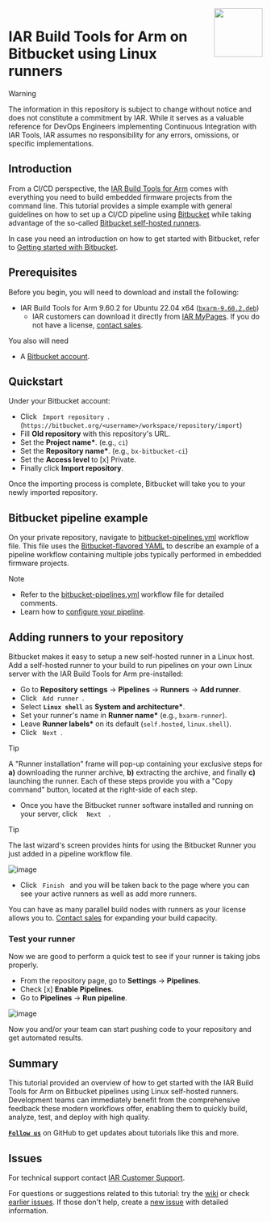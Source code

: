 <img align="right" src="https://github.com/user-attachments/assets/d8c32a11-c835-492a-9dae-02dc71b99484" width="96px" />


# IAR Build Tools for Arm on Bitbucket using Linux runners


>[!WARNING]
>The information in this repository is subject to change without notice and does not constitute a commitment by IAR. While it serves as a valuable reference for DevOps Engineers implementing Continuous Integration with IAR Tools, IAR assumes no responsibility for any errors, omissions, or specific implementations.


## Introduction
From a CI/CD perspective, the [IAR Build Tools for Arm](https://iar.com/bxarm) comes with everything you need to build embedded firmware projects from the command line. This tutorial provides a simple example with general guidelines on how to set up a CI/CD pipeline using [Bitbucket](https://bitbucket.org/) while taking advantage of the so-called [Bitbucket self-hosted runners][url-bb-doc-runner].

In case you need an introduction on how to get started with Bitbucket, refer to [Getting started with Bitbucket](https://bitbucket.org/product/guides).


## Prerequisites
Before you begin, you will need to download and install the following:
- IAR Build Tools for Arm 9.60.2 for Ubuntu 22.04 x64 ([`bxarm-9.60.2.deb`](https://updates.iar.com/?product=BXARM&version=9.60))
   - IAR customers can download it directly from [IAR MyPages](https://iar.my.site.com/mypages). If you do not have a license, [contact sales](https://iar.com/about/contact).

You also will need
- A [Bitbucket account][url-bb-join].


## Quickstart
Under your Bitbucket account:
- Click `  Import repository  `. (`https://bitbucket.org/<username>/workspace/repository/import`)
- Fill **Old repository** with this repository's URL.
- Set the __Project name*__. (e.g., `ci`)
- Set the __Repository name*__. (e.g., `bx-bitbucket-ci`)
- Set the __Access level__ to [x] Private.
- Finally click **Import repository**.

Once the importing process is complete, Bitbucket will take you to your newly imported repository.


## Bitbucket pipeline example
On your private repository, navigate to [bitbucket-pipelines.yml](bitbucket-pipelines.yml) workflow file. This file uses the [Bitbucket-flavored YAML][url-bb-doc-pipeline] to describe an example of a pipeline workflow containing multiple jobs typically performed in embedded firmware projects.

>[!NOTE]
>- Refer to the [bitbucket-pipelines.yml](bitbucket-pipelines.yml) workflow file for detailed comments.
>- Learn how to [configure your pipeline][url-bb-doc-pipeline].


## Adding runners to your repository
Bitbucket makes it easy to setup a new self-hosted runner in a Linux host. Add a self-hosted runner to your build to run pipelines on your own Linux server with the IAR Build Tools for Arm pre-installed:
- Go to __Repository settings__ → __Pipelines__ → __Runners__ → __Add runner__.
- Click `  Add runner  `.
- Select __`Linux shell`__ as __System and architecture*__.
- Set your runner's name in __Runner name*__ (e.g., `bxarm-runner`).
- Leave __Runner labels*__ on its default (`self.hosted`, `linux.shell`).
- Click `  Next  `.

>[!TIP]
>A "Runner installation" frame will pop-up containing your exclusive steps for __a)__ downloading the runner archive, **b)** extracting the archive, and finally **c)** launching the runner. Each of these steps provide you with a "Copy command" button, located at the right-side of each step.

- Once you have the Bitbucket runner software installed and running on your server, click `   Next   `.

>[!TIP]
>The last wizard's screen provides hints for using the Bitbucket Runner you just added in a pipeline workflow file.
>
>![image](https://github.com/user-attachments/assets/4517c887-6ebd-4f2c-95c8-561e418fd8d8)

- Click `  Finish  ` and you will be taken back to the page where you can see your active runners as well as add more runners.

You can have as many parallel build nodes with runners as your license allows you to. [Contact sales](https://iar.com/about/contact) for expanding your build capacity.

### Test your runner
Now we are good to perform a quick test to see if your runner is taking jobs properly.
- From the repository page, go to __Settings__ → __Pipelines__.
- Check [x] __Enable Pipelines__.
- Go to __Pipelines__ → __Run pipeline__.

![image](https://github.com/user-attachments/assets/6dabe03f-5dd7-41e2-8151-27b9b3bf4247)

Now you and/or your team can start pushing code to your repository and get automated results. 


## Summary
This tutorial provided an overview of how to get started with the IAR Build Tools for Arm on Bitbucket pipelines using Linux self-hosted runners. Development teams can immediately benefit from the comprehensive feedback these modern workflows offer, enabling them to quickly build, analyze, test, and deploy with high quality.

[__` Follow us `__][url-gh-iar] on GitHub to get updates about tutorials like this and more.


## Issues
For technical support contact [IAR Customer Support][url-iar-customer-support].

For questions or suggestions related to this tutorial: try the [wiki][url-repo-wiki] or check [earlier issues][url-repo-issue-old]. If those don't help, create a [new issue][url-repo-issue-new] with detailed information.


<!-- links -->
[url-iar-customer-support]: https://iar.my.site.com/mypages/s/contactsupport
[url-iar-bxarm]: https://www.iar.com/bxarm
[url-gh-iar]: https://github.com/IARSystems
    
[url-bb-doc-pipeline]: https://support.atlassian.com/bitbucket-cloud/docs/configure-your-pipeline/
[url-bb-doc-yaml]: https://support.atlassian.com/bitbucket-cloud/docs/configure-your-runner-in-bitbucket-pipelines-yml/
[url-bb-doc-runner]: https://support.atlassian.com/bitbucket-cloud/docs/runners
[url-bb-join]: http://www.atlassian.com/try/cloud/signup?bundle=bitbucket

[url-repo]: https://github.com/IARSystems/bx-bitbucket-ci
[url-repo-wiki]: https://github.com/IARSystems/bx-bitbucket-ci/wiki
[url-repo-issue-new]: https://github.com/IARSystems/bx-bitbucket-ci/issues/new
[url-repo-issue-old]: https://github.com/IARSystems/bx-bitbucket-ci/issues?q=is%3Aissue+is%3Aopen%7Cclosed
